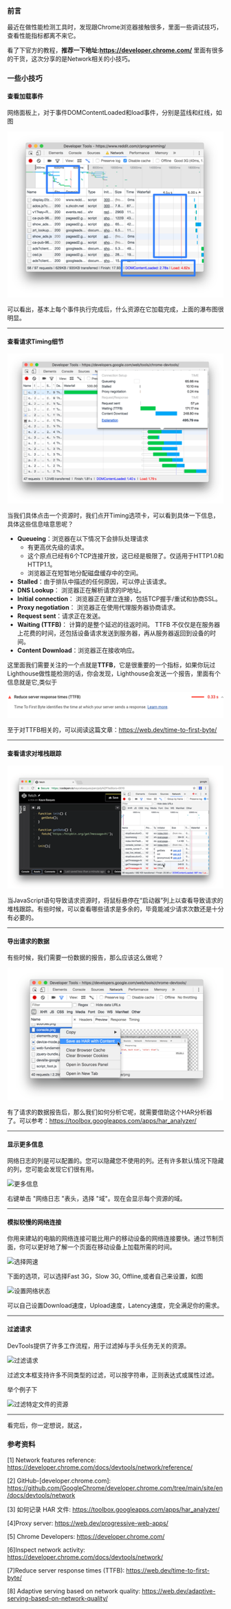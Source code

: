 ### 前言

最近在做性能检测工具时，发现跟Chrome浏览器接触很多，里面一些调试技巧，查看性能指标都离不来它。

看了下官方的教程，**推荐一下地址:https://developer.chrome.com/** 里面有很多的干货，这次分享的是Network相关的小技巧。



### 一些小技巧



#### 查看加载事件

网络面板上，对于事件DOMContentLoaded和load事件，分别是蓝线和红线，如图

![查看加载事件](../../images/Chrome/Network/DCM和load事件.svg)

可以看出，基本上每个事件执行完成后，什么资源在它加载完成，上面的瀑布图很明显。



-----



#### 查看请求Timing细节

![](../../images/Chrome/Network/Timing细节划分.png)

当我们具体点击一个资源时，我们点开Timing选项卡，可以看到具体一下信息，具体这些信息啥意思呢？

- **Queueing**：浏览器在以下情况下会排队处理请求
  - 有更高优先级的请求。
  - 这个原点已经有6个TCP连接开放，这已经是极限了。仅适用于HTTP1.0和HTTP1.1。
  - 浏览器正在短暂地分配磁盘缓存中的空间。
- **Stalled**：由于排队中描述的任何原因，可以停止该请求。
- **DNS Lookup**： 浏览器正在解析请求的IP地址。
- **Initial connection**： 浏览器正在建立连接，包括TCP握手/重试和协商SSL。
- **Proxy negotiation**： 浏览器正在使用代理服务器协商请求。
- **Request sent**：请求正在发送。
- **Waiting (TTFB)**： 计算的是整个延迟的往返时间。 TTFB 不仅仅是在服务器上花费的时间，还包括设备请求发送到服务器，再从服务器返回到设备的时间。
- **Content Download**：浏览器正在接收响应。



这里面我们需要关注的一个点就是**TTFB**，它是很重要的一个指标，如果你玩过Lighthouse做性能检测的话，你会发现，Lighthouse会发送一个报告，里面有个信息就是它,类似于

![TTFB](../../images/Chrome/Network/TTFB.png)

至于对TTFB相关的，可以阅读这篇文章：https://web.dev/time-to-first-byte/

-----





#### 查看请求对堆栈跟踪

![查看导致请求的堆栈](../../images/Chrome/Network/查看请求的来源.png)

当JavaScript语句导致请求资源时，将鼠标悬停在“启动器”列上以查看导致请求的堆栈跟踪。有些时候，可以查看哪些请求是多余的，毕竟能减少请求次数还是十分有必要的。

--------



#### 导出请求的数据

有些时候，我们需要一份数据的报告，那么应该这么做呢？

![HAR请求数据报告](../../images/Chrome/Network/HAR.png)

有了请求的数据报告后，那么我们如何分析它呢，就需要借助这个HAR分析器了。可以参考：https://toolbox.googleapps.com/apps/har_analyzer/

----



#### 显示更多信息

网络日志的列是可以配置的。您可以隐藏您不使用的列。还有许多默认情况下隐藏的列，您可能会发现它们很有用。

![更多信息](/Users/lee/Desktop/Blog/images/Chrome/Network/show-more-things.png)

右键单击 "网络日志 "表头，选择 "域"。现在会显示每个资源的域。

----



#### 模拟较慢的网络连接

你用来建站的电脑的网络连接可能比用户的移动设备的网络连接要快。通过节制页面，你可以更好地了解一个页面在移动设备上加载所需的时间。

![选择网速](/Users/lee/Desktop/Blog/images/Chrome/Network/network-speed.png)

下面的选项，可以选择Fast 3G，Slow 3G, Offline,或者自己来设置，如图

![设置网络状态](/Users/lee/Desktop/Blog/images/Chrome/Network/set-network-speed.jpg)

可以自己设置Download速度，Upload速度，Latency速度，完全满足你的需求。

-------



#### 过滤请求

DevTools提供了许多工作流程，用于过滤掉与手头任务无关的资源。

![过滤请求](/Users/lee/Desktop/Blog/images/Chrome/Network/fileter-resources.png)

过滤文本框支持许多不同类型的过滤，可以按字符串，正则表达式或属性过滤。

举个例子下

![过滤特定文件的资源](/Users/lee/Desktop/Blog/images/Chrome/Network/过滤特定文件的资源.png)



----

看完后，你一定想说，就这，



### 参考资料

[1] Network features reference: https://developer.chrome.com/docs/devtools/network/reference/

[2] GitHub-[developer.chrome.com]: https://github.com/GoogleChrome/developer.chrome.com/tree/main/site/en/docs/devtools/network

[3] 如何记录 HAR 文件: https://toolbox.googleapps.com/apps/har_analyzer/

[4]Proxy server: https://web.dev/progressive-web-apps/

[5] Chrome Developers: https://developer.chrome.com/

[6]Inspect network activity: https://developer.chrome.com/docs/devtools/network/

[7]Reduce server response times (TTFB): https://web.dev/time-to-first-byte/

[8] Adaptive serving based on network quality: https://web.dev/adaptive-serving-based-on-network-quality/


